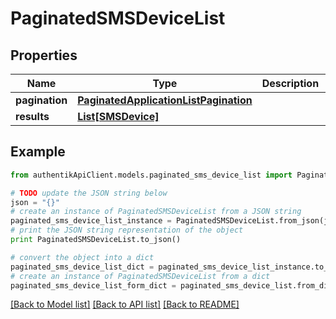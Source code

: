 # PaginatedSMSDeviceList


## Properties
Name | Type | Description | Notes
------------ | ------------- | ------------- | -------------
**pagination** | [**PaginatedApplicationListPagination**](PaginatedApplicationListPagination.md) |  | 
**results** | [**List[SMSDevice]**](SMSDevice.md) |  | 

## Example

```python
from authentikApiClient.models.paginated_sms_device_list import PaginatedSMSDeviceList

# TODO update the JSON string below
json = "{}"
# create an instance of PaginatedSMSDeviceList from a JSON string
paginated_sms_device_list_instance = PaginatedSMSDeviceList.from_json(json)
# print the JSON string representation of the object
print PaginatedSMSDeviceList.to_json()

# convert the object into a dict
paginated_sms_device_list_dict = paginated_sms_device_list_instance.to_dict()
# create an instance of PaginatedSMSDeviceList from a dict
paginated_sms_device_list_form_dict = paginated_sms_device_list.from_dict(paginated_sms_device_list_dict)
```
[[Back to Model list]](../README.md#documentation-for-models) [[Back to API list]](../README.md#documentation-for-api-endpoints) [[Back to README]](../README.md)


